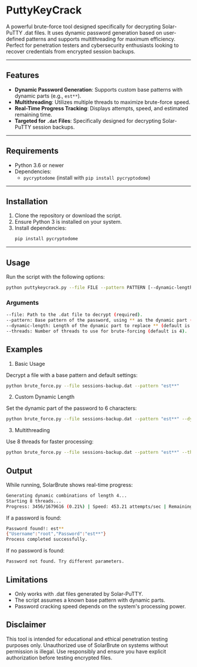 # PuttyKeyCrack
A powerful brute-force tool designed specifically for decrypting Solar-PuTTY .dat files. It uses dynamic password generation based on user-defined patterns and supports multithreading for maximum efficiency. Perfect for penetration testers and cybersecurity enthusiasts looking to recover credentials from encrypted session backups.

---

## Features

- **Dynamic Password Generation**: Supports custom base patterns with dynamic parts (e.g., `est**`).
- **Multithreading**: Utilizes multiple threads to maximize brute-force speed.
- **Real-Time Progress Tracking**: Displays attempts, speed, and estimated remaining time.
- **Targeted for `.dat` Files**: Specifically designed for decrypting Solar-PuTTY session backups.

---

## Requirements

- Python 3.6 or newer
- Dependencies:
  - `pycryptodome` (install with `pip install pycryptodome`)

---

## Installation

1. Clone the repository or download the script.
2. Ensure Python 3 is installed on your system.
3. Install dependencies:
   ```bash
   pip install pycryptodome
   ```

---

## Usage

Run the script with the following options:

 ```bash
python puttykeycrack.py --file FILE --pattern PATTERN [--dynamic-length DYNAMIC_LENGTH] [--threads THREADS]
   ```
### Arguments

 ```bash
--file: Path to the .dat file to decrypt (required).
--pattern: Base pattern of the password, using ** as the dynamic part (required).
--dynamic-length: Length of the dynamic part to replace ** (default is 4).
--threads: Number of threads to use for brute-forcing (default is 4).
   ```

## Examples

1. Basic Usage
   
Decrypt a file with a base pattern and default settings:

 ```bash
python brute_force.py --file sessions-backup.dat --pattern "est**"
   ```

2. Custom Dynamic Length
   
Set the dynamic part of the password to 6 characters:

 ```bash
python brute_force.py --file sessions-backup.dat --pattern "est**" --dynamic-length 6
   ```

3. Multithreading

Use 8 threads for faster processing:

```bash
python brute_force.py --file sessions-backup.dat --pattern "est**" --threads 8
```

## Output

While running, SolarBrute shows real-time progress:

```bash
Generating dynamic combinations of length 4...
Starting 8 threads...
Progress: 3456/1679616 (0.21%) | Speed: 453.21 attempts/sec | Remaining time: 3564.45s
```

If a password is found:

```bash
Password found!: est**
{"Username":"root","Password":"est**"}
Process completed successfully.
```

If no password is found:

```bash
Password not found. Try different parameters.
```

## Limitations

- Only works with .dat files generated by Solar-PuTTY.
- The script assumes a known base pattern with dynamic parts.
- Password cracking speed depends on the system's processing power.

## Disclaimer

This tool is intended for educational and ethical penetration testing purposes only. Unauthorized use of SolarBrute on systems without permission is illegal. Use responsibly and ensure you have explicit authorization before testing encrypted files.


